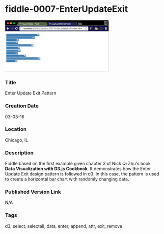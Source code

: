 fiddle-0007-EnterUpdateExit
======

![Screenshot](screenshot.png)


### Title

Enter Update Exit Pattern


### Creation Date

03-03-16


### Location

Chicago, IL


### Description

Fiddle based on the first example given chapter 3 of Nick Qi Zhu's book **Data Visualization with D3.js Cookbook**.  It
demonstrates how the Enter Update Exit design pattern is followed in d3.  In this case, the pattern is used
to create a horizontal bar chart with randomly changing data.



### Published Version Link

N/A


### Tags

d3, select, selectall, data, enter, append, attr, exit, remove
